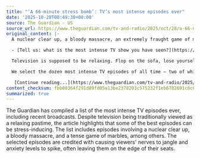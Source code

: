 ```yaml
---
title: "‘A 66-minute stress bomb’: TV’s most intense episodes ever"
date: '2025-10-28T08:49:30+00:00'
source: The Guardian - US
source_url: https://www.theguardian.com/tv-and-radio/2025/oct/28/a-66-minute-stress-bomb-tvs-most-intense-episodes-ever
original_content: |-
  A nuclear clear up, a bloody massacre, an extremely fraught game of marbles … From The Bear to Blue Lights, here are television’s most heart-pounding outings

  - [Tell us: what is the most intense TV show you have seen?](https://www.theguardian.com/tv-and-radio/2025/oct/28/tell-us-what-is-the-most-intense-tv-show-you-have-ever-seen)

  Television is supposed to be relaxing. Flop on the sofa, lose yourself in your favourite show and feel your shoulders unknot themselves. Yet sometimes the best episodes are the most stress-inducing. Nerves jangle. Anxiety levels spike. Before you know it, you’re perched on the edge of your seat, quietly whimpering and clutching a cushion for comfort.

  We select the dozen most intense TV episodes of all time – two of which aired in the past fortnight. Well, it’s been a turbulent time. Press play and feel those knuckles whiten …

   [Continue reading...](https://www.theguardian.com/tv-and-radio/2025/oct/28/a-66-minute-stress-bomb-tvs-most-intense-episodes-ever)
content_checksum: fbb00364f291d89fd05a13be2378203c575232f1eb6782691c6c64bd9ca2b405
summarized: true
---
```


The Guardian has compiled a list of the most intense TV episodes ever, including recent broadcasts. Despite television being traditionally viewed as a relaxing pastime, the article highlights that some of the best episodes can be stress-inducing. The list includes episodes involving a nuclear clear up, a bloody massacre, and a tense game of marbles, among others. The selected episodes are credited with causing viewers' nerves to jangle and anxiety levels to spike, often leaving them on the edge of their seats.